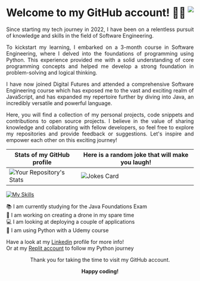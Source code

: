 <div style="text-align: justify;">

# Welcome to my GitHub account! 👩‍💻 <img align="right" src="https://komarev.com/ghpvc/?username=Marion34-dev">

Since starting my tech journey in 2022, I have been on a relentless pursuit of knowledge and skills in the field of Software Engineering. 

To kickstart my learning, I embarked on a 3-month course in Software Engineering, where I delved into the foundations of programming using Python. This experience provided me with a solid understanding of core programming concepts and helped me develop a strong foundation in problem-solving and logical thinking.

I have now joined Digital Futures and attended a comprehensive Software Engineering course which has exposed me to the vast and exciting realm of JavaScript, and has expanded my repertoire further by diving into Java, an incredibly versatile and powerful language.

Here, you will find a collection of my personal projects, code snippets and contributions to open source projects. I believe in the value of sharing knowledge and collaborating with fellow developers, so feel free to explore my repositories and provide feedback or suggestions. Let's inspire and empower each other on this exciting journey!

<div align="center">
  
| Stats of my GitHub profile                                                                                               |  Here is a random joke that will make you laugh!                      
| ------------------------------------------------------------------------------------------------------------------------ | -------------------------------------------------- 
| ![Your Repository's Stats](https://github-readme-stats.vercel.app/api/top-langs/?username=Marion34-dev&theme=blue-green) | ![Jokes Card](https://readme-jokes.vercel.app/api)  

</div>


[![My Skills](https://skillicons.dev/icons?i=js,py,java,html,css,mongodb,react,vite,bootstrap,git,github,nodejs,replit,vscode,django )](https://skillicons.dev)

📚 I am currently studying for the Java Foundations Exam <br>
🤖 I am working on creating a drone in my spare time <br>
💻 I am looking at deploying a couple of applications <br>
🐍 I am using Python with a Udemy course


Have a look at my <a href="https://www.linkedin.com">Linkedin</a> profile for more info! <br>
Or at my <a href="https://replit.com/@Marion12345">Replit account</a> to follow my Python journey

  
<div align="center">
Thank you for taking the time to visit my GitHub account.

**Happy coding!**

</div>
</div>



<!-- <picture>
 <source media="(prefers-color-scheme: dark)" srcset="https://www.clipartmax.com/png/small/27-276717_clients-are-also-welcome-to-provide-all-of-their-own-steaming-coffee.png">
 <source media="(prefers-color-scheme: light)" srcset="https://www.clipartmax.com/png/small/27-276717_clients-are-also-welcome-to-provide-all-of-their-own-steaming-coffee.png">
 <img alt="YOUR-ALT-TEXT" src="https://www.clipartmax.com/png/small/27-276717_clients-are-also-welcome-to-provide-all-of-their-own-steaming-coffee.png">
</picture> --!>

